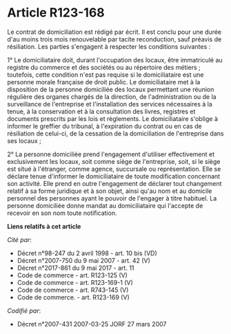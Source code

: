 # Article R123-168

Le contrat de domiciliation est rédigé par écrit. Il est conclu pour une durée d'au moins trois mois renouvelable par tacite
reconduction, sauf préavis de résiliation. Les parties s'engagent à respecter les conditions suivantes :

1° Le domiciliataire doit, durant l'occupation des locaux, être immatriculé au registre du commerce et des sociétés ou au
répertoire des métiers ; toutefois, cette condition n'est pas requise si le domiciliataire est une personne morale française
de droit public. Le domiciliataire met à la disposition de la personne domiciliée des locaux permettant une réunion régulière
des organes chargés de la direction, de l'administration ou de la surveillance de l'entreprise et l'installation des services
nécessaires à la tenue, à la conservation et à la consultation des livres, registres et documents prescrits par les lois et
règlements. Le domiciliataire s'oblige à informer le greffier du tribunal, à l'expiration du contrat ou en cas de résiliation
de celui-ci, de la cessation de la domiciliation de l'entreprise dans ses locaux ;

2° La personne domiciliée prend l'engagement d'utiliser effectivement et exclusivement les locaux, soit comme siège de
l'entreprise, soit, si le siège est situé à l'étranger, comme agence, succursale ou représentation. Elle se déclare tenue
d'informer le domiciliataire de toute modification concernant son activité. Elle prend en outre l'engagement de déclarer tout
changement relatif à sa forme juridique et à son objet, ainsi qu'au nom et au domicile personnel des personnes ayant le
pouvoir de l'engager à titre habituel. La personne domiciliée donne mandat au domiciliataire qui l'accepte de recevoir en son
nom toute notification.

**Liens relatifs à cet article**

_Cité par_:

  - Décret n°98-247 du 2 avril 1998 - art. 10 bis (VD)
  - Décret n°2007-750 du 9 mai 2007 - art. 42 (V)
  - Décret n°2017-861 du 9 mai 2017 - art. 11
  - Code de commerce - art. R123-125 (V)
  - Code de commerce - art. R123-169-1 (V)
  - Code de commerce - art. R743-145 (V)
  - Code de commerce. - art. R123-169 (V)

_Codifié par_:

  - Décret n°2007-431 2007-03-25 JORF 27 mars 2007
